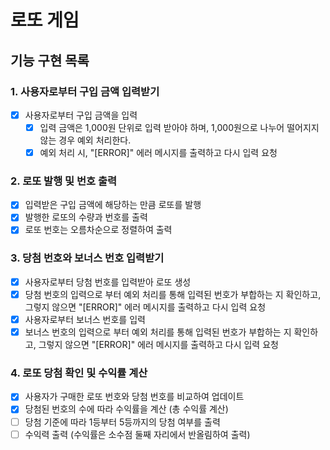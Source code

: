# 로또 게임 

## 기능 구현 목록

### 1. 사용자로부터 구입 금액 입력받기
  - [x] 사용자로부터 구입 금액을 입력
    - [x] 입력 금액은 1,000원 단위로 입력 받아야 하며, 1,000원으로 나누어 떨어지지 않는 경우 예외 처리한다.
    - [x] 예외 처리 시, "[ERROR]" 에러 메시지를 출력하고 다시 입력 요청

### 2. 로또 발행 및 번호 출력
  - [x] 입력받은 구입 금액에 해당하는 만큼 로또를 발행
  - [x] 발행한 로또의 수량과 번호를 출력
  - [x] 로또 번호는 오름차순으로 정렬하여 출력

### 3. 당첨 번호와 보너스 번호 입력받기
  - [x] 사용자로부터 당첨 번호를 입력받아 로또 생성
  - [x] 당첨 번호의 입력으로 부터 예외 처리를 통해 입력된 번호가 부합하는 지 확인하고, 그렇지 않으면 "[ERROR]" 에러 메시지를 출력하고 다시 입력 요청
  - [x] 사용자로부터 보너스 번호를 입력 
  - [x] 보너스 번호의 입력으로 부터 예외 처리를 통해 입력된 번호가 부합하는 지 확인하고, 그렇지 않으면 "[ERROR]" 에러 메시지를 출력하고 다시 입력 요청

### 4. 로또 당첨 확인 및 수익률 계산
  - [x] 사용자가 구매한 로또 번호와 당첨 번호를 비교하여 업데이트
  - [x] 당첨된 번호의 수에 따라 수익률을 계산 (총 수익률 계산)
  - [ ] 당첨 기준에 따라 1등부터 5등까지의 당첨 여부를 출력
  - [ ] 수익력 출력 (수익률은 소수점 둘째 자리에서 반올림하여 출력)